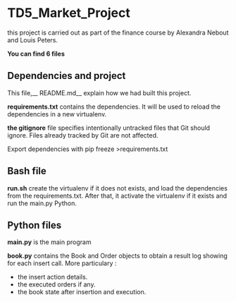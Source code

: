 # TD5_Market_Project

this project is carried out as part of the finance course by Alexandra Nebout and Louis Peters.

__You can find 6 files__

## Dependencies and project

This file,__ README.md__ explain how we had built this project.

__requirements.txt__ contains the dependencies. It will be used to reload the dependencies in a new virtualenv.

__the gitignore__ file specifies intentionally untracked files that Git should ignore.
Files already tracked by Git are not affected.

Export dependencies with pip freeze >requirements.txt
 

## Bash file 

__run.sh__ create the virtualenv if it does not exists, and load the dependencies from the requirements.txt. After that, it activate the virtualenv if it exists and run the main.py Python.

## Python files

__main.py__ is the main program 

__book.py__ contains the Book and Order objects to obtain a result log showing for each insert call.
More particulary :
* the insert action details.
* the executed orders if any.
* the book state after insertion and execution.


